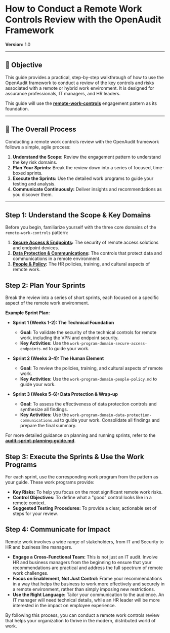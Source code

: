 # How to Conduct a Remote Work Controls Review with the OpenAudit Framework

**Version:** 1.0

---

## 🎯 Objective

This guide provides a practical, step-by-step walkthrough of how to use the OpenAudit framework to conduct a review of the key controls and risks associated with a remote or hybrid work environment. It is designed for assurance professionals, IT managers, and HR leaders.

This guide will use the **[remote-work-controls](../patterns/remote-work-controls/README.md)** engagement pattern as its foundation.

--- 

## 🚀 The Overall Process

Conducting a remote work controls review with the OpenAudit framework follows a simple, agile process:

1.  **Understand the Scope:** Review the engagement pattern to understand the key risk domains.
2.  **Plan Your Sprints:** Break the review down into a series of focused, time-boxed sprints.
3.  **Execute the Sprints:** Use the detailed work programs to guide your testing and analysis.
4.  **Communicate Continuously:** Deliver insights and recommendations as you discover them.

--- 

## Step 1: Understand the Scope & Key Domains

Before you begin, familiarize yourself with the three core domains of the `remote-work-controls` pattern:

1.  **[Secure Access & Endpoints](../patterns/remote-work-controls/work-program-domain-secure-access-endpoints.md):** The security of remote access solutions and endpoint devices.
2.  **[Data Protection & Communications](../patterns/remote-work-controls/work-program-domain-data-protection-communications.md):** The controls that protect data and communications in a remote environment.
3.  **[People & Policy](../patterns/remote-work-controls/work-program-domain-people-policy.md):** The HR policies, training, and cultural aspects of remote work.

## Step 2: Plan Your Sprints

Break the review into a series of short sprints, each focused on a specific aspect of the remote work environment.

**Example Sprint Plan:**

*   **Sprint 1 (Weeks 1-2): The Technical Foundation**
    *   **Goal:** To validate the security of the technical controls for remote work, including the VPN and endpoint security.
    *   **Key Activities:** Use the `work-program-domain-secure-access-endpoints.md` to guide your work.

*   **Sprint 2 (Weeks 3-4): The Human Element**
    *   **Goal:** To review the policies, training, and cultural aspects of remote work.
    *   **Key Activities:** Use the `work-program-domain-people-policy.md` to guide your work.

*   **Sprint 3 (Weeks 5-6): Data Protection & Wrap-up**
    *   **Goal:** To assess the effectiveness of data protection controls and synthesize all findings.
    *   **Key Activities:** Use the `work-program-domain-data-protection-communications.md` to guide your work. Consolidate all findings and prepare the final summary.

For more detailed guidance on planning and running sprints, refer to the **[audit-sprint-planning-guide.md](../modules/agile-auditing/audit-sprint-planning-guide.md)**.

## Step 3: Execute the Sprints & Use the Work Programs

For each sprint, use the corresponding work program from the pattern as your guide. These work programs provide:

*   **Key Risks:** To help you focus on the most significant remote work risks.
*   **Control Objectives:** To define what a "good" control looks like in a remote context.
*   **Suggested Testing Procedures:** To provide a clear, actionable set of steps for your review.

## Step 4: Communicate for Impact

Remote work involves a wide range of stakeholders, from IT and Security to HR and business line managers.

*   **Engage a Cross-Functional Team:** This is not just an IT audit. Involve HR and business managers from the beginning to ensure that your recommendations are practical and address the full spectrum of remote work challenges.
*   **Focus on Enablement, Not Just Control:** Frame your recommendations in a way that helps the business to work more effectively and securely in a remote environment, rather than simply imposing new restrictions.
*   **Use the Right Language:** Tailor your communication to the audience. An IT manager will need technical details, while an HR leader will be more interested in the impact on employee experience.

By following this process, you can conduct a remote work controls review that helps your organization to thrive in the modern, distributed world of work.
